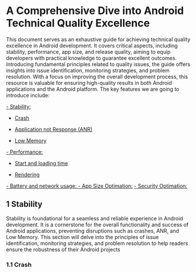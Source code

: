 #  A Comprehensive Dive into Android Technical Quality Excellence
This document serves as an exhaustive guide for achieving technical quality excellence in Android development. It covers critical aspects, including stability, performance, app size, and release quality, aiming to equip developers with practical knowledge to guarantee excellent outcomes. Introducing fundamental principles related to quality issues, the guide offers insights into issue identification, monitoring strategies, and problem resolution. With a focus on improving the overall development process, this resource is valuable for ensuring high-quality results in both Android applications and the Android platform. The key features we are going to introduce include:

[- Stability:](#a)

  - [Crash](#a1)

  - [Application not Response (ANR)](#a2)

  - [Low Memory](#a3)
      
[- Performance:](#b)

  - [Start and loading time ](#b1)

  - [Rendering](#b2)

[- Battery and network usage: ](#c) 
[- App Size Optimation:](#d)
[- Security Optimation:](#e)

 <a name="a"></a>
 
## 1 Stability
Stability is foundational for a seamless and reliable experience in Android development. It is a cornerstone for the overall functionality and success of Android applications, preventing disruptions such as crashes, ANR, and Low Memory. This section will delve into the principles of issue identification, monitoring strategies, and problem resolution to help readers ensure the robustness of their Android projects

### 1.1 Crash

